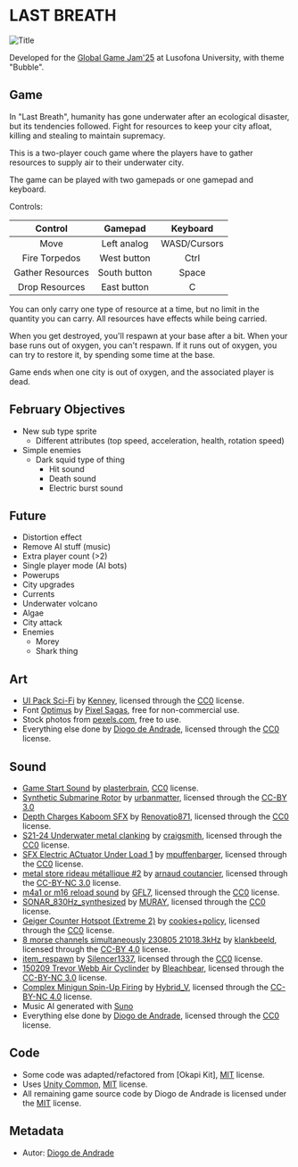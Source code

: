 # LAST BREATH

![Title](Screenshots/title.png)

Developed for the [Global Game Jam'25] at Lusofona University, with theme "Bubble".

## Game

In "Last Breath", humanity has gone underwater after an ecological disaster, but its tendencies followed.
Fight for resources to keep your city afloat, killing and stealing to maintain supremacy.

This is a two-player couch game where the players have to gather resources to supply air to their underwater city.

The game can be played with two gamepads or one gamepad and keyboard.

Controls:

|Control|Gamepad|Keyboard|
|:----:|:----:|:----:|
|Move	|Left analog|	WASD/Cursors|
|Fire Torpedos	|West button	|Ctrl|
|Gather Resources	|South button	|Space|
|Drop Resources|	East button|	C|

You can only carry one type of resource at a time, but no limit in the quantity you can carry. All resources have effects while being carried.

When you get destroyed, you'll respawn at your base after a bit. When your base runs out of oxygen, you can't respawn. If it runs out of oxygen, you can try to restore it, by spending some time at the base.

Game ends when one city is out of oxygen, and the associated player is dead.

## February Objectives
- New sub type sprite
  - Different attributes (top speed, acceleration, health, rotation speed)
- Simple enemies
  - Dark squid type of thing
    - Hit sound
    - Death sound
    - Electric burst sound

## Future
- Distortion effect
- Remove AI stuff (music)
- Extra player count (>2)
- Single player mode (AI bots)
- Powerups
- City upgrades
- Currents
- Underwater volcano
- Algae
- City attack
- Enemies
  - Morey
  - Shark thing

## Art

- [UI Pack Sci-Fi](https://kenney.nl/assets/ui-pack-sci-fi) by [Kenney](https://kenney.nl), licensed through the [CC0] license.
- Font [Optimus](https://www.dafont.com/pt/optimus.font) by [Pixel Sagas](https://www.dafont.com/pt/pixel-sagas.d32), free for non-commercial use.
- Stock photos from [pexels.com](pexels.com), free to use.
- Everything else done by [Diogo de Andrade], licensed through the [CC0] license.

## Sound

- [Game Start Sound](https://freesound.org/people/plasterbrain/sounds/243020/) by [plasterbrain](https://freesound.org/people/plasterbrain/), [CC0] license.
- [Synthetic Submarine Rotor](https://freesound.org/people/urbanmatter/sounds/269705/) by [urbanmatter](https://freesound.org/people/urbanmatter/), licensed through the [CC-BY 3.0]
- [Depth Charges Kaboom SFX](https://freesound.org/people/Renovatio871/sounds/324924/) by [Renovatio871](https://freesound.org/people/Renovatio871/), licensed through the [CC0] license.
- [S21-24 Underwater metal clanking](https://freesound.org/people/craigsmith/sounds/675196/) by [craigsmith](https://freesound.org/people/craigsmith/), licensed through the [CC0] license.
- [SFX Electric ACtuator Under Load 1](https://freesound.org/people/mpuffenbarger/sounds/683806/) by [mpuffenbarger](https://freesound.org/people/mpuffenbarger/), licensed through the [CC0] license.
- [metal store rideau métallique #2](https://freesound.org/people/arnaud%20coutancier/sounds/46217/) by [arnaud coutancier](https://freesound.org/people/arnaud%20coutancier/), licensed through the [CC-BY-NC 3.0] license.
- [m4a1 or m16 reload sound](https://freesound.org/people/GFL7/sounds/276964/) by [GFL7](https://freesound.org/people/GFL7/), licensed through the [CC0] license.
- [SONAR_830Hz_synthesized](https://freesound.org/people/MURAY/sounds/684783/) by [MURAY](https://freesound.org/people/MURAY/), licensed through the [CC0] license.
- [Geiger Counter Hotspot (Extreme 2)](https://freesound.org/people/cookies+policy/sounds/555932/) by [cookies+policy](https://freesound.org/people/cookies+policy/), licensed through the [CC0] license.
- [8 morse channels simultaneously 230805 21018.3kHz](https://freesound.org/people/klankbeeld/sounds/698986/) by [klankbeeld](https://freesound.org/people/klankbeeld/), licensed through the [CC-BY 4.0] license.
- [item_respawn](https://freesound.org/people/Silencer1337/sounds/83301/) by [Silencer1337](https://freesound.org/people/Silencer1337/), licensed through the [CC0] license.
- [150209 Trevor Webb Air Cyclinder](https://freesound.org/people/Bleachbear/sounds/327011/) by [Bleachbear](https://freesound.org/people/Bleachbear/), licensed through the [CC-BY-NC 3.0] license.
- [Complex Minigun Spin-Up Firing](https://freesound.org/people/Hybrid_V/sounds/320742/) by [Hybrid_V](https://freesound.org/people/Hybrid_V/), licensed through the [CC-BY-NC 4.0] license.
- Music AI generated with [Suno]
- Everything else done by [Diogo de Andrade], licensed through the [CC0] license.

## Code

- Some code was adapted/refactored from [Okapi Kit], [MIT] license.
- Uses [Unity Common], [MIT] license.
- All remaining game source code by Diogo de Andrade is licensed under the [MIT] license.

## Metadata

- Autor: [Diogo de Andrade]

[Diogo de Andrade]:https://github.com/DiogoDeAndrade
[CC0]:https://creativecommons.org/publicdomain/zero/1.0/
[CC-BY 3.0]:https://creativecommons.org/licenses/by/3.0/
[CC-BY-NC 3.0]:https://creativecommons.org/licenses/by-nc/3.0/
[CC-BY-SA 4.0]:http://creativecommons.org/licenses/by-sa/4.0/
[CC-BY 4.0]:https://creativecommons.org/licenses/by/4.0/
[CC-BY-NC 4.0]:https://creativecommons.org/licenses/by-nc/4.0/
[OkapiKit]:https://github.com/VideojogosLusofona/OkapiKit
[Unity Common]:https://github.com/DiogoDeAndrade/UnityCommon
[Global Game Jam'25]:https://globalgamejam.org/
[Suno]:https://suno.com/
[MIT]:LICENSE
